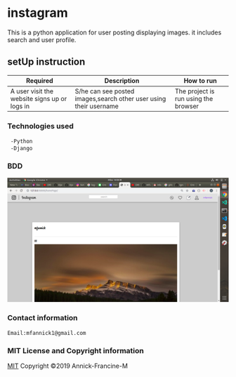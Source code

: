 # instagram
  This is a python application for user posting displaying images.
  it includes search and user profile.

  ## setUp instruction

   | Required                                  | Description                                                       | How to run                            |
|-------------------------------------------|-------------------------------------------------------------------|---------------------------------------|
| A user visit the website signs up or logs in       | S/he can see posted images,search other user using their username                                 | The project is run using the browser |
                 

   ### Technologies used

     -Python
     -Django 
   ### BDD
   <img src='./media/images/yes.png' alt='image'>


   ### Contact information
    
    Email:mfannick1@gmail.com

   ### MIT License and Copyright information
   
  [MIT](https://choosealicense.com/licenses/mit/)
  Copyright &copy;2019 Annick-Francine-M